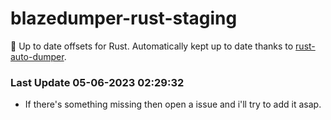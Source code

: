 # blazedumper-rust-staging

🚀 Up to date offsets for Rust. Automatically kept up to date thanks to [rust-auto-dumper](https://github.com/Akandesh/rust-auto-dumper).


### Last Update 05-06-2023 02:29:32
- If there's something missing then open a issue and i'll try to add it asap.